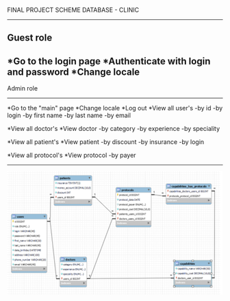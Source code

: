FINAL PROJECT SCHEME DATABASE - CLINIC

---
Guest role
---
*Go to the login page
*Authenticate with login and password
*Change locale
---

Admin role
___
*Go to the "main" page
*Change locale
*Log out
*View all user's
-by id
-by login
-by first name
-by last name
-by email

*View all doctor's
*View doctor
-by category
-by experience
-by speciality

*View all patient's
*View patient
-by discount
-by insurance
-by login

*View all protocol's
*View protocol 
-by payer




___
![CLINIC SCHEME](medicine.png)

